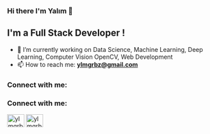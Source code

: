 ### Hi there I'm Yalım 👋

## I'm a Full Stack Developer !

- 🔭 I’m currently working on Data Science, Machine Learning, Deep Learning, Computer Vision OpenCV, Web Development
-  📫 How to reach me: **ylmgrbz@gmail.com**

### Connect with me:
<h3 align="left">Connect with me:</h3>
<p align="left">
 
<a href="https://www.linkedin.com/in/ylmgrbz/" target="blank"><img align="center" src="https://upload.wikimedia.org/wikipedia/commons/8/81/LinkedIn_icon.svg" alt="ylmgrbz" height="30" width="40" /></a>
<a href="https://instagram.com/ylmgrbz" target="blank"><img align="center" src="https://upload.wikimedia.org/wikipedia/commons/9/95/Instagram_logo_2022.svg" alt="ylmgrbz" height="30" width="40" /></a>  
</p>
